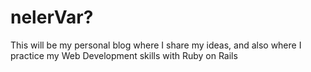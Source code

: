 # nelerVar?
This will be my personal blog where I share my ideas, and also where I practice my Web Development skills with Ruby on Rails
